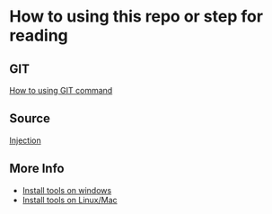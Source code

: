 # How to using this repo or step for reading

## GIT
[How to using GIT command](https://github.com/prawee/cyber-security/blob/main/how-to-using-git.md)

## Source
[Injection](https://github.com/prawee/cyber-security-injection)

## More Info
- [Install tools on windows](https://github.com/prawee/my-daily-tools-win)
- [Install tools on Linux/Mac](https://github.com/prawee/my-daily-tools-osx)
